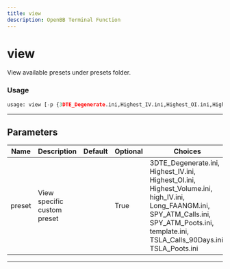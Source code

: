 ```yaml
---
title: view
description: OpenBB Terminal Function
---
```


# view

View available presets under presets folder.

### Usage 
```python
usage: view [-p {3DTE_Degenerate.ini,Highest_IV.ini,Highest_OI.ini,Highest_Volume.ini,high_IV.ini,Long_FAANGM.ini,SPY_ATM_Calls.ini,SPY_ATM_Poots.ini,template.ini,TSLA_Calls_90Days.ini,TSLA_Poots.ini}]
```

---
## Parameters

| Name | Description | Default | Optional | Choices |
| ---- | ----------- | ------- | -------- | ------- |
| preset | View specific custom preset |  | True | 3DTE_Degenerate.ini, Highest_IV.ini, Highest_OI.ini, Highest_Volume.ini, high_IV.ini, Long_FAANGM.ini, SPY_ATM_Calls.ini, SPY_ATM_Poots.ini, template.ini, TSLA_Calls_90Days.ini, TSLA_Poots.ini |


---
